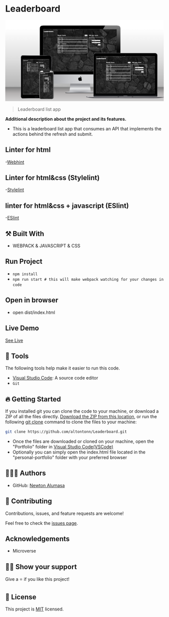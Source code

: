 

# Leaderboard

<img src="img/leaderBd.png">

> Leaderboard list app

**Additional description about the project and its features.**
- This is a leaderboard list app that consumes an API that implements the actions behind the refresh and submit.

## Linter for html
-[Webhint](https://github.com/microverseinc/linters-config/tree/master/html-css)

## Linter for html&css (Stylelint)
-[Stylelint](https://github.com/microverseinc/linters-config/tree/master/html-css)

## linter for html&css + javascript (ESlint)
-[ESlint](https://github.com/microverseinc/linters-config/tree/master/html-css-js)

## ⚒️ Built With

- WEBPACK & JAVASCRIPT & CSS

## Run Project

- `npm install`
- `npm run start # this will make webpack watching for your changes in code`

## Open in browser

- open dist/index.html

## Live Demo
[See Live](https://altontonn.github.io/Leaderboard/)

## 🧰 Tools

The following tools help make it easier to run this code.

- [Visual Studio Code](https://code.visualstudio.com/): A source code editor
- `Git`

## 🔥 Getting Started

If you installed git you can clone the code to your machine, or download a ZIP of all the files directly.
[Download the ZIP from this location](https://github.com/altontonn/Leaderboard/archive/refs/heads/main.zip), or run the following [git clone](https://github.com/altontonn/Leaderboard.git) command to clone the files to your machine:

```bash
git clone https://github.com/altontonn/Leaderboard.git
```

- Once the files are downloaded or cloned on your machine, open the "Portfolio" folder in [Visual Studio Code(VSCode)](https://code.visualstudio.com/)
- Optionally you can simply open the index.html file located in the "personal-portfolio" folder with your preferred browser

## 🙎🏾‍♂️ Authors

- GitHub: [Newton Alumasa](https://github.com/altontonn)

## 🤝 Contributing

Contributions, issues, and feature requests are welcome!

Feel free to check the [issues page](https://github.com/altontonn/Leaderboard/issues).

## Acknowledgements

- Microverse

## 👊🏾 Show your support

Give a ⭐️ if you like this project!

## 📝 License

This project is [MIT](https://github.com/altontonn/Leaderboard/blob/basic-page/LICENSE) licensed.
